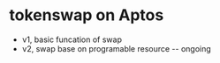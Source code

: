 # tokenswap on Aptos

* v1, basic funcation of swap
* v2, swap base on programable resource  -- ongoing